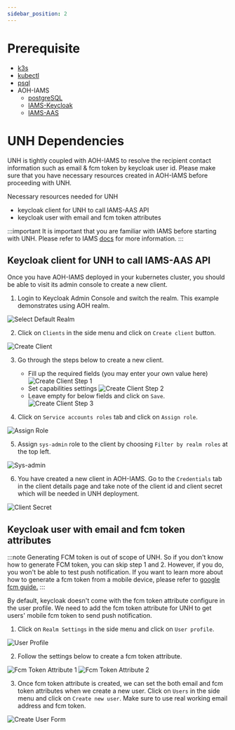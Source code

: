 ```yaml
---
sidebar_position: 2
---
```

# Prerequisite

- [k3s](https://docs.k3s.io/quick-start)
- [kubectl](https://kubernetes.io/docs/tasks/tools)
- [psql](https://www.timescale.com/blog/how-to-install-psql-on-mac-ubuntu-debian-windows)
- AOH-IAMS
  - [postgreSQL](https://mssfoobar.github.io/docs/docs/modules/iams/quick_start/deploy_postgresql)
  - [IAMS-Keycloak](https://mssfoobar.github.io/docs/docs/modules/iams/quick_start/deploy_iams_keycloak)
  - [IAMS-AAS](https://mssfoobar.github.io/docs/docs/modules/iams/quick_start/deploy_iams_aas)

# UNH Dependencies

UNH is tightly coupled with AOH-IAMS to resolve the recipient contact information such as email & fcm 
token by keycloak user id. Please make sure that you have necessary resources created in AOH-IAMS before proceeding 
with UNH.

Necessary resources needed for UNH
- keycloak client for UNH to call IAMS-AAS API
- keycloak user with email and fcm token attributes

:::important
It is important that you are familiar with IAMS before starting with UNH.
Please refer to IAMS [docs](https://mssfoobar.github.io/docs/docs/modules/iams/introduction) for more information.
:::
 
## Keycloak client for UNH to call IAMS-AAS API

Once you have AOH-IAMS deployed in your kubernetes cluster, you should be able to visit its admin console to create a 
new client.

1. Login to Keycloak Admin Console and switch the realm. This example demonstrates using AOH realm.

![Select Default Realm](select_realm.png)

2. Click on `Clients` in the side menu and click on `Create client` button.

![Create Client](create_client.png)

3. Go through the steps below to create a new client.
    - Fill up the required fields (you may enter your own value here)
![Create Client Step 1](create_client_step1.png)
    - Set capabilities settings
![Create Client Step 2](create_client_step2.png)
    - Leave empty for below fields and click on `Save`.
![Create Client Step 3](create_client_step3.png)

4. Click on `Service accounts roles` tab and click on `Assign role`.

![Assign Role](assign_role.png)

5. Assign `sys-admin` role to the client by choosing `Filter by realm roles` at the top left.

![Sys-admin](sys-admin.png)

6. You have created a new client in AOH-IAMS. Go to the `Credentials` tab in the client details page and take note of 
the client id and client secret which will be needed in UNH deployment.

![Client Secret](client_secret.png)

## Keycloak user with email and fcm token attributes

:::note
Generating FCM token is out of scope of UNH. So if you don't know how to generate FCM token, you can skip step 1 and 2.
However, if you do, you won't be able to test push notification. If you want to learn more about how to generate a fcm 
token from a mobile device, please refer to 
[google fcm guide.](https://firebase.google.com/docs/cloud-messaging/android/client)
:::

By default, keycloak doesn't come with the fcm token attribute configure in the user profile. We need to add the fcm token 
attribute for UNH to get users' mobile fcm token to send push notification.

1. Click on `Realm Settings` in the side menu and click on `User profile`.

![User Profile](user_profile.png)

2. Follow the settings below to create a fcm token attribute.

![Fcm Token Attribute 1](fcm_token_attribute_1.png)
![Fcm Token Attribute 2](fcm_token_attribute_2.png)

3. Once fcm token attribute is created, we can set the both email and fcm token attributes when we create a new user.
Click on `Users` in the side menu and click on `Create new user`. Make sure to use real working email address and fcm token.

![Create User Form](create_user_form.png)

